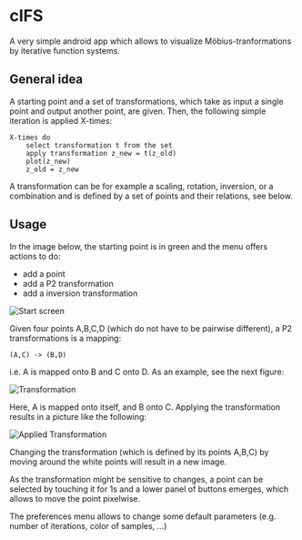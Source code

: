cIFS
==========================
A very simple android app which allows to visualize Möbius-tranformations by iterative function systems.

General idea
------------
A starting point and a set of transformations, which take as input a single point and output another point, are given.
Then, the following simple iteration is applied X-times:

	X-times do
		select transformation t from the set
		apply transformation z_new = t(z_old)
		plot(z_new)
		z_old = z_new
    
A transformation can be for example a scaling, rotation, inversion, or a combination and is defined by a set of points and their relations, see below.
    
Usage
-----
In the image below, the starting point is in green and the menu offers actions to do:
* add a point
* add a P2 transformation
* add a inversion transformation

![Start screen](http://i.imgur.com/rjUILtv.png?1)

Given four points A,B,C,D (which do not have to be pairwise different), a P2 transformations is a mapping:

	(A,C) -> (B,D)
	
i.e. A is mapped onto B and C onto D.
As an example, see the next figure:

![Transformation](http://i.imgur.com/nx3x9ML.png?1)

Here, A is mapped onto itself, and B onto C. Applying the transformation results in a picture like the following:

![Applied Transformation](http://i.imgur.com/7dxzpzP.png?1)

Changing the transformation (which is defined by its points A,B,C) by moving around the white points will result in a new image.

As the transformation might be sensitive to changes, a point can be selected by touching it for 1s and a lower panel of buttons emerges, which allows to move the point pixelwise.

The preferences menu allows to change some default parameters (e.g. number of iterations, color of samples, ...)
